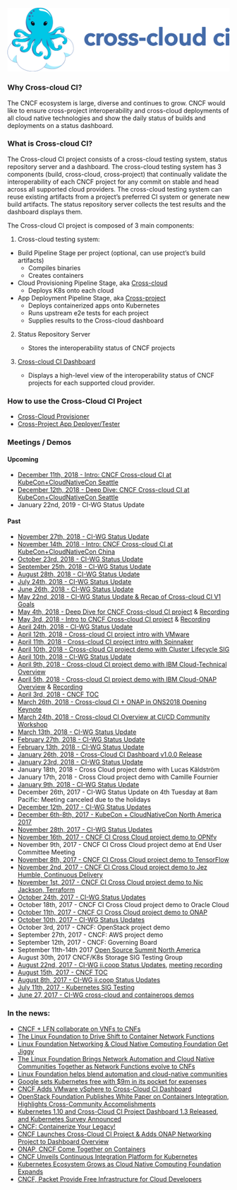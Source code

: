 ![Cross-cloud Continuous Integration](https://raw.githubusercontent.com/crosscloudci/artwork/914eca80b90ad1325c9e2460a0410f4aaaaf3f69/crosscloudci/horizontal/color/crosscloudci-horizontal-color.png)



### Why Cross-cloud CI?

The CNCF ecosystem is large, diverse and continues to grow. CNCF would like to ensure cross-project interoperability and cross-cloud deployments of all cloud native technologies and show the daily status of builds and deployments on a status dashboard. 

### What is Cross-cloud CI?


The Cross-cloud CI project consists of a cross-cloud testing system, status repository server and a dashboard. The cross-cloud testing system has 3 components (build, cross-cloud, cross-project) that continually validate the interoperability of each CNCF project for any commit on stable and head across all supported cloud providers. The cross-cloud testing system can reuse existing artifacts from a project’s preferred CI system or generate new build artifacts. The status repository server collects the test results and the dashboard displays them.

The Cross-cloud CI project is composed of 3 main components:

1. Cross-cloud testing system:
- Build Pipeline Stage per project (optional, can use project’s build artifacts)
  * Compiles binaries
  * Creates containers
- Cloud Provisioning Pipeline Stage, aka [Cross-cloud](https://github.com/crosscloudci/cross-cloud) 
  * Deploys K8s onto each cloud
- App Deployment Pipeline Stage, aka [Cross-project](https://github.com/crosscloudci/cross-project) 
  * Deploys containerized apps onto Kubernetes 
  * Runs upstream e2e tests for each project 
  * Supplies results to the Cross-cloud dashboard

2. Status Repository Server
   * Stores the interoperability status of CNCF projects

3. [Cross-cloud CI Dashboard](https://cncf.ci)
   * Displays a high-level view of the interoperability status of CNCF projects for each supported cloud provider.
  

### How to use the Cross-Cloud CI Project

* [Cross-Cloud Provisioner](https://github.com/crosscloudci/cross-cloud#how-to-use-cross-cloud)
* [Cross-Project App Deployer/Tester](https://github.com/crosscloudci/cross-project) 


### Meetings / Demos

#### Upcoming
- [December 11th, 2018 - Intro: CNCF Cross-cloud CI at KubeCon+CloudNativeCon Seattle](https://kccna18.sched.com/event/Grci)
- [December 12th, 2018 - Deep Dive: CNCF Cross-cloud CI at KubeCon+CloudNativeCon Seattle](https://kccna18.sched.com/event/Greb) 
- January 22nd, 2019 - CI-WG Status Update



#### Past
- [November 27th, 2018 - CI-WG Status Update](https://docs.google.com/presentation/d/172GdH46mKj8pSx7yVTOg3d4BkwOJ3Wlt6_Pu09qYayI/edit#slide=id.g3e44af8930_0_0)
- [November 14th, 2018 - Intro: CNCF Cross-cloud CI at KubeCon+CloudNativeCon China](https://kccncchina2018english.sched.com/event/FuL2)
- [October 23rd, 2018 - CI-WG Status Update](https://docs.google.com/presentation/d/1OkFQvmPnfMZjNZtpe0irfax01llm2ziWUq-V9i2HUN8/edit#slide=id.g3e44af8930_0_0)
- [September 25th, 2018 - CI-WG Status Update](https://docs.google.com/presentation/d/1wB922KAXg3Z8a-TNizoTm8WoDIVF7i9uIYtitmvwSSY/edit#slide=id.g3e44af8930_0_0)
- [August 28th, 2018 - CI-WG Status Update](https://docs.google.com/presentation/d/1n2vwXjKgaohCfEIp4li2SQqWPvYhvHSRLZJKEiqGvKk/edit?usp=sharing)
- [July 24th, 2018 - CI-WG Status Update](https://docs.google.com/presentation/d/1i6_s3gnAv5nuPMbtKDs4wNuQfjY1ZCNHl9eWPXEdfjw/edit#slide=id.g3c7ed1ecb6_0_0)
- [June 26th, 2018 - CI-WG Status Update](https://docs.google.com/presentation/d/1ugLK-QUv0yfb8qiCS41MW8__I58TrHYu4rzhck4CbpM/edit#slide=id.g3c7ed1ecb6_0_0)
- [May 22nd, 2018 - CI-WG Status Update & Recap of Cross-cloud CI V1 Goals](https://docs.google.com/presentation/d/19CTi4_k0Cjf6KKFd21TBSxTBDeyiiDalcw08ELxeaqI/edit#slide=id.g3783789093_0_269)
- [May 4th, 2018 - Deep Dive for CNCF Cross-cloud CI project](https://docs.google.com/presentation/d/1fpUdXYV230ciZPb-EHveKCkQUW2Fz63lsHjG4Lt1qlg/edit#slide=id.p3) & [Recording](https://youtu.be/m-WK-pOs5TA)
- [May 3rd, 2018 - Intro to CNCF Cross-cloud CI project](https://docs.google.com/presentation/d/1mpcuGlP5yzvKmYYOFB0L9WWSFPUnhIQ1E2jT8ko6bqc/edit#slide=id.p3) & [Recording](https://youtu.be/wb7aCAk1VFU)
- [April 24th, 2018 - CI-WG Status Update](https://docs.google.com/presentation/d/1jGp_qyMA877k5hnThiJkS1Rr1e-tVb8L2CcDGmSbscU/edit#slide=id.g3783789093_0_269)
- [April 12th, 2018 - Cross-cloud CI project intro with VMware](https://docs.google.com/presentation/d/1p9ho9RkHdeja11wq20S_ctPbgEa_pY3KaETzfW87_Os/edit#slide=id.g24450b0d21_0_222)
- [April 11th, 2018 - Cross-cloud CI project intro with Spinnaker](https://docs.google.com/presentation/d/1cse3qkQgDWzF42I77X0Uo-00KID0Q4w3tZRpEw4zx-M/edit)
- [April 10th, 2018 - Cross-cloud CI project demo with Cluster Lifecycle SIG](https://docs.google.com/presentation/d/1qpUXDgK3TzK2lJWVN7YJJWMb-Lr37g-RdT4tDYXoRn0/edit#slide=id.g24450b0d21_0_222)
- [April 10th, 2018 - CI-WG Status Update](https://docs.google.com/presentation/d/1Cjyv-FD8hLbHG876jUeVQsGWHSezZrqZ0xJ83eDfHxA/edit) 
- [April 9th, 2018 - Cross-cloud CI project demo with IBM Cloud-Technical Overview](https://docs.google.com/presentation/d/160uOVQ7BDld5o7BCpPurbuSjAFfsESLEdP79fCu7GlQ/edit#slide=id.g24450b0d21_0_222) 
- [April 5th, 2018 - Cross-cloud CI project demo with IBM Cloud-ONAP Overview](https://docs.google.com/presentation/d/1VXmB4KVncDXO4cq4cBg8IfGOrbVlZc5xW7wsdmOrL9A/edit#slide=id.g24450b0d21_0_222) & [Recording](https://drive.google.com/file/d/1ahx3CHEjx_eG2i7JUYVFHXL5wSPmzLhF/view)
- [April 3rd, 2018 - CNCF TOC](https://youtu.be/uEPRv2a3Scs?t=975)
- [March 26th, 2018 - Cross-cloud CI + ONAP in ONS2018 Opening Keynote](https://youtu.be/eY2cHHMzOZw?t=1110)
- [March 24th, 2018 - Cross-cloud CI Overview at CI/CD Community Workshop](https://docs.google.com/presentation/d/1241RB9tJALXSFXJKbd7z3NU1mw06j_p6RnMKNcm0gAs/edit#slide=id.g24450b0d21_0_222)
- [March 13th, 2018 - CI-WG Status Update](https://docs.google.com/presentation/d/1yIZ8p8_3rqrT81rCsQtA1Burbfz6IAEF8wCsgOGT5Jc/edit#slide=id.g24450b0d21_0_222)
- [February 27th, 2018 - CI-WG Status Update](https://docs.google.com/presentation/d/1Yd2rH5PlwmhRoVCeIgI-kWpalRZ_ipgbtn5n0V58uRI/edit#slide=id.g24450b0d21_0_222)
- [February 13th, 2018 - CI-WG Status Update](https://docs.google.com/presentation/d/1J51D4uRLgS6o_J7xkHbQmVPxVjmceuYTr_we1MeCOI4/edit?ts=5a832888#slide=id.g24450b0d21_0_222)
- [January 26th, 2018 - Cross-Cloud CI Dashboard v1.0.0 Release](https://docs.google.com/presentation/d/1hhhx0C3REd3l94QU-0DB6Try4jdHZ8ou2klzJOfCC9M/edit?usp=sharing)
- [January 23rd, 2018 - CI-WG Status Update](https://docs.google.com/presentation/d/1j8wa5xGMFFiLBwxuu4xyhtMFUyGSnDb-EIJY2ghsf-A/)
- January 18th, 2018 - Cross Cloud project demo with Lucas Käldström
- January 17th, 2018 - Cross Cloud project demo with Camille Fournier
- [January 9th, 2018 - CI-WG Status Update](https://docs.google.com/presentation/d/1DXs0DNCnPcpM8Bou6K1A3E9G89CmW8cwZJincwgewuM/edit#slide=id.g242b36cf7c_0_151)
- December 26th, 2017 - CI-WG Status Update on 4th Tuesday at 8am Pacific: Meeting canceled due to the holidays
- [December 12th, 2017 - CI-WG Status Updates](https://docs.google.com/presentation/d/16a-oKZcl4CKwMtcvU6mWDOzIcb7oNTXW5wNppN8-M0s/edit?usp=sharing)
- [December 6th-8th, 2017 - KubeCon + CloudNativeCon North America 2017](https://www.cncf.io/event/cloudnativecon-north-america-2017/)
- [November 28th, 2017 - CI-WG Status Updates](https://docs.google.com/presentation/d/1JAXkf6kKgo6E7mhKPgZXbRWIsh-yE6TkgEXPBhttpH4/edit?usp=sharing)
- [November 16th, 2017 - CNCF CI Cross Cloud project demo to OPNfv](https://docs.google.com/presentation/d/1_gfoyOWMWnt5YS1KuYSbKh-hHPYdgtQ4-lI3dPtaLSY/edit#slide=id.g27c85eba33_0_182)
- November 9th, 2017 - CNCF CI Cross Cloud project demo at End User Committee Meeting
- [November 8th, 2017 - CNCF CI Cross Cloud project demo to TensorFlow](https://docs.google.com/presentation/d/1AoJxg3PC84tAdKXNJ9t5PUUkBYTZjP9CQe197qokGZs/edit#slide=id.g24450b0d21_0_222)
- [November 2nd, 2017 - CNCF CI Cross Cloud project demo to Jez Humble, Continuous Delivery](https://docs.google.com/presentation/d/1dhJgeBLYEzXoVvpxX7ls75o-GdsVwhpUY08O8UAiUUc/edit?usp=sharing)
- [November 1st, 2017 - CNCF CI Cross Cloud project demo to Nic Jackson, Terraform](https://docs.google.com/presentation/d/1Y1E1y5SHTW56CDT4hyAFZAtPftOeezqCZrhLGCjY94A/edit?usp=sharing)
- [October 24th, 2017 - CI-WG Status Updates](https://docs.google.com/a/vulk.coop/presentation/d/10x7ssMrYN5A_XBxN8NBQ2Zoy2akbT2NqO7mn6hJLnSk/edit?usp=sharing)
- October 18th, 2017 - CNCF CI Cross Cloud project demo to Oracle Cloud
- [October 11th, 2017 - CNCF CI Cross Cloud project demo to ONAP](https://docs.google.com/presentation/d/1EclOrNbeF7gqlIR3hfjKAAVvdl68NDcWEGQho1MpS-E/edit#slide=id.g24450b0d21_0_222)
- [October 10th, 2017 - CI-WG Status Updates](https://docs.google.com/presentation/d/1kahPZZyk1S1fbvy0-ocaDvSzoJlSE_2JlE-sQHhDu1g/edit#slide=id.g242b36cf7c_0_10)
- October 3rd, 2017 - CNCF: OpenStack project demo
- September 27th, 2017 - CNCF: AWS project demo 
- September 12th, 2017 - CNCF: Governing Board
- September 11th-14th 2017 [Open Source Summit North America](http://events.linuxfoundation.org/events/open-source-summit-north-america)
- August 30th, 2017 CNCF/K8s Storage SIG Testing Group
- [August 22nd, 2017 - CI-WG ii.coop Status Updates](https://docs.google.com/presentation/d/1MixvezbkqJP4VeA09kUd-Po18V3SLHS-nSlOnkzowms/edit#slide=id.g242b36cf7c_0_10), [meeting recording](https://www.youtube.com/watch?v=TXZ151MRTpc)
- [August 15th, 2017 - CNCF TOC](https://youtu.be/aX12ituxdOU?t=51m32s)
- [August 8th, 2017 - CI-WG ii.coop Status Updates](https://docs.google.com/presentation/d/1dgkeXN7qSJ8tSUTZ5ecB67D155Y0Mphrpqi9ZFZXWKo/edit#slide=id.g242b36cf7c_0_10)
- [July 11th, 2017 - Kubernetes SIG Testing](https://www.youtube.com/watch?v=DQGcv2a4qXQ&list=PL69nYSiGNLP0ofY51bEooJ4TKuQtUSizR&index=1)
- [June 27, 2017 - CI-WG cross-cloud and containerops demos](https://www.youtube.com/watch?v=Jc5EJVK7ZZk&feature=youtu.be&t=307)


### In the news:
- [CNCF + LFN collaborate on VNFs to CNFs](https://www.enterprisetimes.co.uk/2018/10/01/cncf-lfn-collaborate-on-vnfs-to-cnfs/)
- [The Linux Foundation to Drive Shift to Container Network Functions](https://containerjournal.com/2018/10/05/the-linux-foundation-to-drive-shift-to-container-network-functions/)
- [Linux Foundation Networking & Cloud Native Computing Foundation Get Jiggy](https://www.lightreading.com/nfv/containers/linux-foundation-networking-and-cloud-native-computing-foundation-get-jiggy/d/d-id/746403)
- [The Linux Foundation Brings Network Automation and Cloud Native Communities Together as Network Functions evolve to CNFs](https://www.prnewswire.com/news-releases/the-linux-foundation-brings-network-automation-and-cloud-native-communities-together-as-network-functions-evolve-to-cnfs-300718287.html)
- [Linux Foundation helps blend automation and cloud-native communities](https://www.fiercetelecom.com/telecom/linux-foundation-helps-blend-automation-and-cloud-native-communities)
- [Google sets Kubernetes free with $9m in its pocket for expenses](https://www.theregister.co.uk/2018/08/30/google_kubernetes_project/)
- [CNCF Adds VMware vSphere to Cross-Cloud CI Dashboard](https://blogs.vmware.com/cloudnative/2018/07/24/cncf-adds-vmware-vsphere-to-cross-cloud-ci-dashboard/)
- [OpenStack Foundation Publishes White Paper on Containers Integration, Highlights Cross-Community Accomplishments](https://goo.gl/mkCdiL)
- [Kubernetes 1.10 and Cross-Cloud CI Project Dashboard 1.3 Released, and Kubernetes Survey Announced](https://www.infoq.com/news/2018/04/kubernetes-1.10-cross-cloud)
- [CNCF: Containerize Your Legacy!](https://www.lightreading.com/nfv/containers/cncf-containerize-your-legacy!/d/d-id/741954)
- [CNCF Launches Cross-Cloud CI Project & Adds ONAP Networking Project to Dashboard Overview](https://www.cncf.io/blog/2018/03/27/cncf-launches-cross-cloud-ci-project-adds-onap-networking-project-to-dashboard-overview/)
- [ONAP, CNCF Come Together on Containers](https://www.lightreading.com/nfv/containers/onap-cncf-come-together-on-containers/d/d-id/741790)
- [CNCF Unveils Continuous Integration Platform for Kubernetes](https://containerjournal.com/2018/03/27/cncf-unveils-continuous-integration-platform-kubernetes/)
- [Kubernetes Ecosystem Grows as Cloud Native Computing Foundation Expands](https://www.serverwatch.com/server-news/kubernetes-ecosystem-grows-as-cloud-native-computing-foundation-expands.html)
- [CNCF, Packet Provide Free Infrastructure for Cloud Developers](https://thenewstack.io/cncf-packet-team-provide-free-infrastructure-cloud-developers/)
